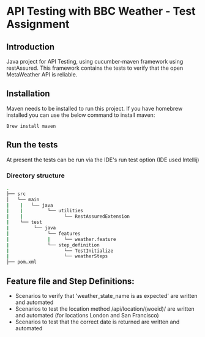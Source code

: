 # API Testing with BBC Weather - Test Assignment 

## Introduction

Java project for API Testing, using cucumber-maven framework using restAssured. This framework contains the tests to verify that the open MetaWeather API is reliable.

## Installation

Maven needs to be installed to run this project. If you have homebrew installed you can use the below command to install maven:
```
Brew install maven
```
## Run the tests

At present the tests can be run via the IDE's run test option (IDE used Intellij)

### Directory structure

```bash
.
├── src
│   └── main
|    |   └── java
|    |         └── utilities
|    |               └── RestAssuredExtension
|    └── test
|         └── java
|              └── features
|              |     └── weather.feature
|              └── step_definition
|                    └── TestInitialize
|                    └── weatherSteps
├── pom.xml
```

## Feature file and Step Definitions:

- Scenarios to verify that 'weather_state_name is as expected' are written and automated
- Scenarios to test the location method /api/location/(woeid)/ are written and automated (for locations London and San Francisco)
- Scenarios to test that the correct date is returned are written and automated
